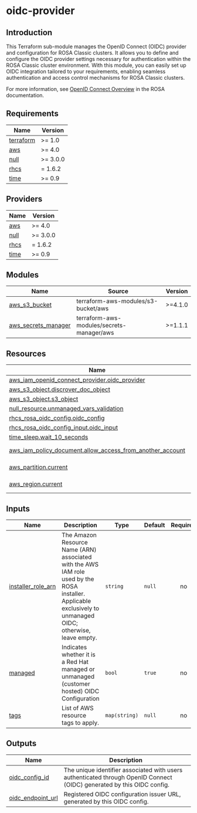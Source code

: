 # oidc-provider

## Introduction

This Terraform sub-module manages the OpenID Connect (OIDC) provider and configuration for ROSA Classic clusters. It allows you to define and configure the OIDC provider settings necessary for authentication within the ROSA Classic cluster environment. With this module, you can easily set up OIDC integration tailored to your requirements, enabling seamless authentication and access control mechanisms for ROSA Classic clusters.

For more information, see [OpenID Connect Overview](https://docs.openshift.com/rosa/rosa_architecture/rosa-oidc-overview.html) in the ROSA documentation.

<!-- BEGIN_AUTOMATED_TF_DOCS_BLOCK -->
## Requirements

| Name | Version |
|------|---------|
| <a name="requirement_terraform"></a> [terraform](#requirement\_terraform) | >= 1.0 |
| <a name="requirement_aws"></a> [aws](#requirement\_aws) | >= 4.0 |
| <a name="requirement_null"></a> [null](#requirement\_null) | >= 3.0.0 |
| <a name="requirement_rhcs"></a> [rhcs](#requirement\_rhcs) | = 1.6.2 |
| <a name="requirement_time"></a> [time](#requirement\_time) | >= 0.9 |

## Providers

| Name | Version |
|------|---------|
| <a name="provider_aws"></a> [aws](#provider\_aws) | >= 4.0 |
| <a name="provider_null"></a> [null](#provider\_null) | >= 3.0.0 |
| <a name="provider_rhcs"></a> [rhcs](#provider\_rhcs) | = 1.6.2 |
| <a name="provider_time"></a> [time](#provider\_time) | >= 0.9 |

## Modules

| Name | Source | Version |
|------|--------|---------|
| <a name="module_aws_s3_bucket"></a> [aws\_s3\_bucket](#module\_aws\_s3\_bucket) | terraform-aws-modules/s3-bucket/aws | >=4.1.0 |
| <a name="module_aws_secrets_manager"></a> [aws\_secrets\_manager](#module\_aws\_secrets\_manager) | terraform-aws-modules/secrets-manager/aws | >=1.1.1 |

## Resources

| Name | Type |
|------|------|
| [aws_iam_openid_connect_provider.oidc_provider](https://registry.terraform.io/providers/hashicorp/aws/latest/docs/resources/iam_openid_connect_provider) | resource |
| [aws_s3_object.discrover_doc_object](https://registry.terraform.io/providers/hashicorp/aws/latest/docs/resources/s3_object) | resource |
| [aws_s3_object.s3_object](https://registry.terraform.io/providers/hashicorp/aws/latest/docs/resources/s3_object) | resource |
| [null_resource.unmanaged_vars_validation](https://registry.terraform.io/providers/hashicorp/null/latest/docs/resources/resource) | resource |
| [rhcs_rosa_oidc_config.oidc_config](https://registry.terraform.io/providers/terraform-redhat/rhcs/1.6.2/docs/resources/rosa_oidc_config) | resource |
| [rhcs_rosa_oidc_config_input.oidc_input](https://registry.terraform.io/providers/terraform-redhat/rhcs/1.6.2/docs/resources/rosa_oidc_config_input) | resource |
| [time_sleep.wait_10_seconds](https://registry.terraform.io/providers/hashicorp/time/latest/docs/resources/sleep) | resource |
| [aws_iam_policy_document.allow_access_from_another_account](https://registry.terraform.io/providers/hashicorp/aws/latest/docs/data-sources/iam_policy_document) | data source |
| [aws_partition.current](https://registry.terraform.io/providers/hashicorp/aws/latest/docs/data-sources/partition) | data source |
| [aws_region.current](https://registry.terraform.io/providers/hashicorp/aws/latest/docs/data-sources/region) | data source |

## Inputs

| Name | Description | Type | Default | Required |
|------|-------------|------|---------|:--------:|
| <a name="input_installer_role_arn"></a> [installer\_role\_arn](#input\_installer\_role\_arn) | The Amazon Resource Name (ARN) associated with the AWS IAM role used by the ROSA installer. Applicable exclusively to unmanaged OIDC; otherwise, leave empty. | `string` | `null` | no |
| <a name="input_managed"></a> [managed](#input\_managed) | Indicates whether it is a Red Hat managed or unmanaged (customer hosted) OIDC Configuration | `bool` | `true` | no |
| <a name="input_tags"></a> [tags](#input\_tags) | List of AWS resource tags to apply. | `map(string)` | `null` | no |

## Outputs

| Name | Description |
|------|-------------|
| <a name="output_oidc_config_id"></a> [oidc\_config\_id](#output\_oidc\_config\_id) | The unique identifier associated with users authenticated through OpenID Connect (OIDC) generated by this OIDC config. |
| <a name="output_oidc_endpoint_url"></a> [oidc\_endpoint\_url](#output\_oidc\_endpoint\_url) | Registered OIDC configuration issuer URL, generated by this OIDC config. |
<!-- END_AUTOMATED_TF_DOCS_BLOCK -->
